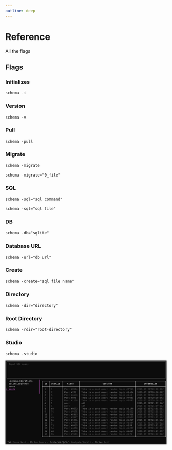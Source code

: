 ```yaml
---
outline: deep
---
```


# Reference
All the flags

## Flags

### Initializes
```shell
schema -i
```
### Version
```shell
schema -v 
```
### Pull
```shell
schema -pull
```
### Migrate
```shell
schema -migrate
```
```shell
schema -migrate="0_file"
```
### SQL
```shell
schema -sql="sql command"
```
```shell
schema -sql="sql file"
```
### DB
```shell
schema -db="sqlite"
```
### Database URL
```shell
schema -url="db url"
```
### Create
```shell
schema -create="sql file name"
```
### Directory
```shell
schema -dir="directory"
```
### Root Directory
```shell
schema -rdir="root-directory"
```
### Studio
```shell
schema -studio
```
![studio](../assets/studio.png)
